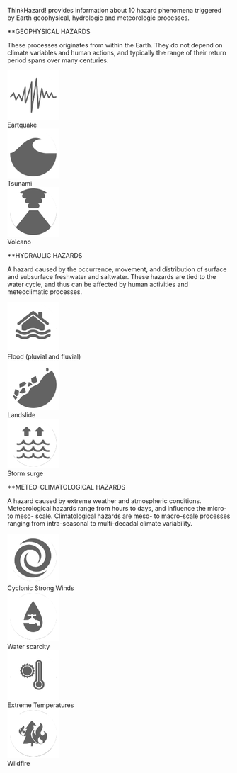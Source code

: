 ThinkHazard! provides information about 10 hazard phenomena triggered by Earth geophysical, hydrologic and meteorologic processes.



**GEOPHYSICAL HAZARDS

These processes originates from within the Earth. They do not depend on climate variables and human actions, and typically the range of their return period spans over many centuries.



<div class="c-box-image">
<img src="images/posts/eq.png">
</div>
Eartquake


<div class="c-box-image">
<img src="images/posts/ts.png">
</div>Tsunami



<div class="c-box-image">
<img src="images/posts/va.png">
</div>Volcano




**HYDRAULIC HAZARDS

A hazard caused by the occurrence, movement, and distribution of surface and subsurface freshwater and saltwater. These hazards are tied to the water cycle, and thus can be affected by human activities and meteoclimatic processes.

<div class="c-box-image">
<img src="images/posts/fl.png">
</div>Flood (pluvial and fluvial)



<div class="c-box-image">
<img src="images/posts/ls.png">
</div>Landslide



<div class="c-box-image">
<img src="images/posts/ss.png">
</div>Storm surge




**METEO-CLIMATOLOGICAL HAZARDS



A hazard caused by extreme weather and atmospheric conditions. Meteorological hazards range from hours to days, and influence the micro- to meso- scale. Climatological hazards are meso- to macro-scale processes ranging from intra-seasonal to multi-decadal climate variability.

<div class="c-box-image">
<img src="images/posts/sw.png">
</div>Cyclonic Strong Winds



<div class="c-box-image">
<img src="images/posts/ws.png">
</div>Water scarcity



<div class="c-box-image">
<img src="images/posts/et.png">
</div>Extreme Temperatures



<div class="c-box-image">
<img src="images/posts/wf.png">
</div>Wildfire
